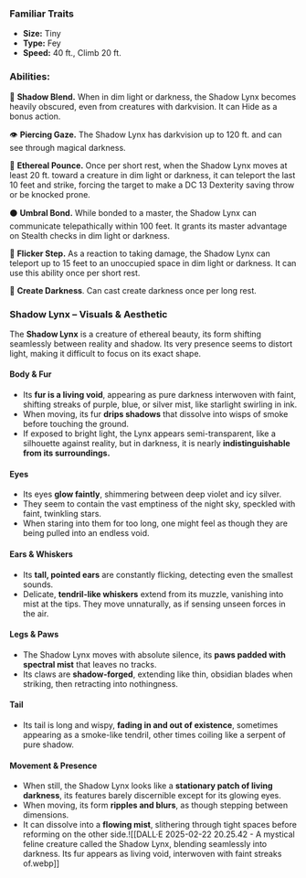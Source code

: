 ### **Familiar Traits**

- **Size:** Tiny
- **Type:** Fey
- **Speed:** 40 ft., Climb 20 ft.

### **Abilities:**

🖤 **Shadow Blend.** When in dim light or darkness, the Shadow Lynx becomes heavily obscured, even from creatures with darkvision. It can Hide as a bonus action.

👁 **Piercing Gaze.** The Shadow Lynx has darkvision up to 120 ft. and can see through magical darkness.

🐾 **Ethereal Pounce.** Once per short rest, when the Shadow Lynx moves at least 20 ft. toward a creature in dim light or darkness, it can teleport the last 10 feet and strike, forcing the target to make a DC 13 Dexterity saving throw or be knocked prone.

⚫ **Umbral Bond.** While bonded to a master, the Shadow Lynx can communicate telepathically within 100 feet. It grants its master advantage on Stealth checks in dim light or darkness.

🌙 **Flicker Step.** As a reaction to taking damage, the Shadow Lynx can teleport up to 15 feet to an unoccupied space in dim light or darkness. It can use this ability once per short rest.

🌚 **Create Darkness**. Can cast create darkness once per long rest.

### **Shadow Lynx – Visuals & Aesthetic**

The **Shadow Lynx** is a creature of ethereal beauty, its form shifting seamlessly between reality and shadow. Its very presence seems to distort light, making it difficult to focus on its exact shape.

#### **Body & Fur**

- Its **fur is a living void**, appearing as pure darkness interwoven with faint, shifting streaks of purple, blue, or silver mist, like starlight swirling in ink.
- When moving, its fur **drips shadows** that dissolve into wisps of smoke before touching the ground.
- If exposed to bright light, the Lynx appears semi-transparent, like a silhouette against reality, but in darkness, it is nearly **indistinguishable from its surroundings.**

#### **Eyes**

- Its eyes **glow faintly**, shimmering between deep violet and icy silver.
- They seem to contain the vast emptiness of the night sky, speckled with faint, twinkling stars.
- When staring into them for too long, one might feel as though they are being pulled into an endless void.

#### **Ears & Whiskers**

- Its **tall, pointed ears** are constantly flicking, detecting even the smallest sounds.
- Delicate, **tendril-like whiskers** extend from its muzzle, vanishing into mist at the tips. They move unnaturally, as if sensing unseen forces in the air.

#### **Legs & Paws**

- The Shadow Lynx moves with absolute silence, its **paws padded with spectral mist** that leaves no tracks.
- Its claws are **shadow-forged**, extending like thin, obsidian blades when striking, then retracting into nothingness.

#### **Tail**

- Its tail is long and wispy, **fading in and out of existence**, sometimes appearing as a smoke-like tendril, other times coiling like a serpent of pure shadow.

#### **Movement & Presence**

- When still, the Shadow Lynx looks like a **stationary patch of living darkness**, its features barely discernible except for its glowing eyes.
- When moving, its form **ripples and blurs**, as though stepping between dimensions.
- It can dissolve into a **flowing mist**, slithering through tight spaces before reforming on the other side.![[DALL·E 2025-02-22 20.25.42 - A mystical feline creature called the Shadow Lynx, blending seamlessly into darkness. Its fur appears as living void, interwoven with faint streaks of.webp]]